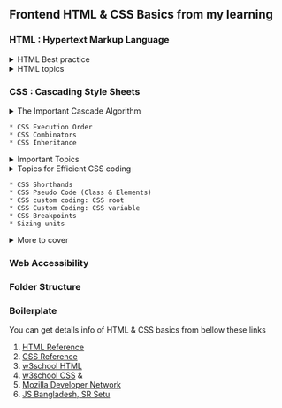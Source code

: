 ##  Frontend HTML & CSS Basics from my learning

### HTML : Hypertext Markup Language

<details>
  <summary>HTML Best practice</summary>
  
* BEM (Block Element Modifier)
* Semantic HTML
* HTML Best practice by Kyo Nagashima, check [HTML Best Practice](https://github.com/hail2u/html-best-practices)

</details>

<details>
  <summary>HTML topics</summary>

* HTML Form
* HTML Attributes
* HTML tag Elements
	* Block & inline elements
	* meta tags
	* self closing elements
* HTML Inputs
	
</details>

###  CSS : Cascading Style Sheets

<details>
  <summary>The Important Cascade Algorithm<summary>

	* CSS Execution Order
	* CSS Combinators
	* CSS Inheritance

</details>

<details>
  <summary>Important Topics</summary>

	* CSS Selectors
	* CSS position
	* Flexbox
	* Z-index (content position)
	* Margin, Padding
	* Overflow
	* CSS Shadows
	* CSS function

</details>

<details>
  <summary>Topics for Efficient CSS coding<summary>

	* CSS Shorthands
	* CSS Pseudo Code (Class & Elements)
	* CSS custom coding: CSS root
	* CSS Custom Coding: CSS variable
	* CSS Breakpoints
	* Sizing units

</details>

<details>
  <summary>More to cover</summary>

	* CSS Preprocessor
		* SCSS
		* LESS
	* CSS Framework
		* Bootstrap
		* Tailwind
	* CSS Normalize
	* CSS in JS

</details>

### Web Accessibility
### Folder Structure
### Boilerplate

You can get details info of HTML & CSS basics from bellow these links

1. [HTML Reference](https://htmlreference.io/)
2. [CSS Reference](https://cssreference.io/)
3. [w3school HTML](https://www.w3schools.com/html/default.asp) 
4. [w3school CSS](https://www.w3schools.com/css/default.asp) &
5. [Mozilla Developer Network](https://developer.mozilla.org/en-US/)
6. [JS Bangladesh, SR Setu](https://www.youtube.com/playlist?list=PL4iFnndHldugVWLTCHxJPhvKxJPDeYIGa)